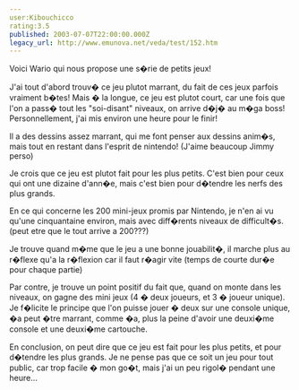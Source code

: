 ```yaml
---
user:Kibouchicco
rating:3.5
published: 2003-07-07T22:00:00.000Z
legacy_url: http://www.emunova.net/veda/test/152.htm
---
```

Voici Wario qui nous propose une s�rie de petits jeux!  

  

J'ai tout d'abord trouv� ce jeu plutot marrant, du fait de ces jeux parfois vraiment b�tes! Mais � la longue, ce jeu est plutot court, car une fois que l'on a pass� tout les "soi-disant" niveaux, on arrive d�j� au m�ga boss! Personnellement, j'ai mis environ une heure pour le finir!  

  

Il a des dessins assez marrant, qui me font penser aux dessins anim�s, mais tout en restant dans l'esprit de nintendo! (J'aime beaucoup Jimmy perso)  

  

Je crois que ce jeu est plutot fait pour les plus petits. C'est bien pour ceux qui ont une dizaine d'ann�e, mais c'est bien pour d�tendre les nerfs des plus grands.  

  

En ce qui concerne les 200 mini-jeux promis par Nintendo, je n'en ai vu qu'une cinquantaine environ, mais avec diff�rents niveaux de difficult�s.(peut etre que le tout arrive a 200???)  

  

Je trouve quand m�me que le jeu a une bonne jouabilit�, il marche plus au r�flexe qu'a la r�flexion car il faut r�agir vite (temps de courte dur�e pour chaque partie)  

  

Par contre, je trouve un point positif du fait que, quand on monte dans les niveaux, on gagne des mini jeux (4 � deux joueurs, et 3 � joueur unique). Je f�licite le principe que l'on puisse jouer � deux sur une console unique, �a peut �tre marrant, comme �a, plus la peine d'avoir une deuxi�me console et une deuxi�me cartouche.  

  

En conclusion, on peut dire que ce jeu est fait pour les plus petits, et pour d�tendre les plus grands. Je ne pense pas que ce soit un jeu pour tout public, car trop facile � mon go�t, mais j'ai un peu rigol� pendant une heure...